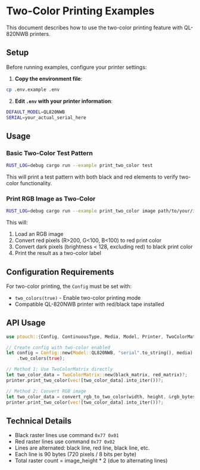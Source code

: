 # Two-Color Printing Examples

This document describes how to use the two-color printing feature with QL-820NWB printers.

## Setup

Before running examples, configure your printer settings:

1. **Copy the environment file**:
```bash
cp .env.example .env
```

2. **Edit `.env` with your printer information**:
```bash
DEFAULT_MODEL=QL820NWB
SERIAL=your_actual_serial_here
```

## Usage

### Basic Two-Color Test Pattern

```bash
RUST_LOG=debug cargo run --example print_two_color test
```

This will print a test pattern with both black and red elements to verify two-color functionality.

### Print RGB Image as Two-Color

```bash
RUST_LOG=debug cargo run --example print_two_color image path/to/your/image.png
```

This will:
1. Load an RGB image
2. Convert red pixels (R>200, G<100, B<100) to red print color
3. Convert dark pixels (brightness < 128, excluding red) to black print color
4. Print the result as a two-color label

## Configuration Requirements

For two-color printing, the `Config` must be set with:
- `two_colors(true)` - Enable two-color printing mode
- Compatible QL-820NWB printer with red/black tape installed

## API Usage

```rust
use ptouch::{Config, ContinuousType, Media, Model, Printer, TwoColorMatrix, convert_rgb_to_two_color};

// Create config with two-color enabled
let config = Config::new(Model::QL820NWB, "serial".to_string(), media)
    .two_colors(true);

// Method 1: Use TwoColorMatrix directly
let two_color_data = TwoColorMatrix::new(black_matrix, red_matrix)?;
printer.print_two_color(vec![two_color_data].into_iter())?;

// Method 2: Convert RGB image
let two_color_data = convert_rgb_to_two_color(width, height, &rgb_bytes)?;
printer.print_two_color(vec![two_color_data].into_iter())?;
```

## Technical Details

- Black raster lines use command `0x77 0x01`
- Red raster lines use command `0x77 0x02`  
- Lines are alternated: black line, red line, black line, etc.
- Each line is 90 bytes (720 pixels / 8 bits per byte)
- Total raster count = image_height * 2 (due to alternating lines)